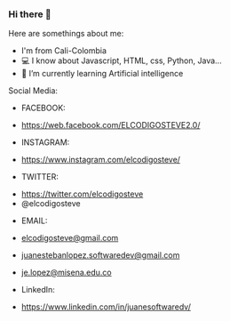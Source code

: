 ### Hi there 👋




Here are somethings about me:

- I'm from Cali-Colombia
- 💻 I know about Javascript, HTML, css, Python, Java...
- 🌱 I’m currently learning Artificial intelligence


Social Media:

+ FACEBOOK:
- https://web.facebook.com/ELCODIGOSTEVE2.0/

+ INSTAGRAM:
- https://www.instagram.com/elcodigosteve/

+ TWITTER:
- https://twitter.com/elcodigosteve
- @elcodigosteve

+ EMAIL:
- elcodigosteve@gmail.com

- juanestebanlopez.softwaredev@gmail.com
- je.lopez@misena.edu.co

+ LinkedIn:
- https://www.linkedin.com/in/juanesoftwaredv/



